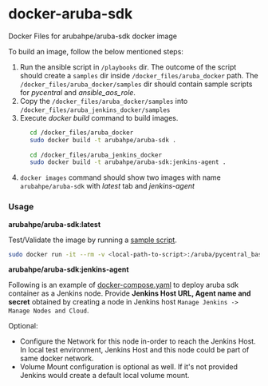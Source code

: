 # docker-aruba-sdk
Docker Files for arubahpe/aruba-sdk docker image

To build an image, follow the below mentioned steps:

1. Run the ansible script in `/playbooks` dir. The outcome of the script should create a `samples` dir inside `/docker_files/aruba_docker` path. The `/docker_files/aruba_docker/samples` dir should contain sample scripts for *pycentral* and *ansible_aos_role*. 
2. Copy the `/docker_files/aruba_docker/samples` into `/docker_files/aruba_jenkins_docker/samples`
3. Execute *docker build* command to build images.
  ```bash
        cd /docker_files/aruba_docker
        sudo docker build -t arubahpe/aruba-sdk .
        
        cd /docker_files/aruba_jenkins_docker
        sudo docker build -t arubahpe/aruba-sdk:jenkins-agent .
  ```
4. `docker images` command should show two images with name `arubahpe/aruba-sdk` with *latest* tab and *jenkins-agent*

### Usage
**arubahpe/aruba-sdk:latest**

Test/Validate the image by running a [sample script](https://github.com/aruba/pycentral/blob/master/sample_scripts/pycentral_base_sample.py). 
```bash
sudo docker run -it --rm -v <local-path-to-script>:/aruba/pycentral_base_sample.py arubahpe/aruba-sdk:latest python3 pycentral_base_sample.py
```

**arubahpe/aruba-sdk:jenkins-agent**

Following is an example of [docker-compose.yaml](/docker_files/aruba_jenkins_docker/docker-compose.yaml) to deploy aruba sdk container as a Jenkins node. Provide **Jenkins Host URL, Agent name and secret** obtained by creating a node in Jenkins host `Manage Jenkins -> Manage Nodes and Cloud`. 

Optional: 
- Configure the Network for this node in-order to reach the Jenkins Host. In local test environment, Jenkins Host and this node could be part of same docker network.
- Volume Mount configuration is optional as well. If it's not provided Jenkins would create a default local volume mount. 
